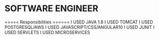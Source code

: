 # SOFTWARE ENGINEER 

===== Responsibilities ======
I USED JAVA 1.8
I USED TOMCAT
I USED POSTGRESQL/AWS
I USED JAVASCRIPT/CSS/ANGULAR10
I USED JUNIT
I USED SERVLETS
I USED MICROSERVICES 




